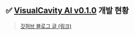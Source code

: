 ## ✅ [VisualCavity AI v0.1.0](https://kim-src.github.io/categories/visualcavity-ai/) 개발 현황
> <a href="https://kim-src.github.io/categories/visualcavity-ai/">깃허브 블로그 글 (링크)</a>
